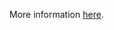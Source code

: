 More information [here](https://docs.bridgecrew.io/docs/ensure-aws-keyspace-table-uses-customer-managed-keys-cmks).
